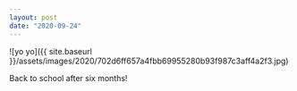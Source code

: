 ```yaml
---
layout: post
date: "2020-09-24"
---
```


![yo yo]({{ site.baseurl }}/assets/images/2020/702d6ff657a4fbb69955280b93f987c3aff4a2f3.jpg)

Back to school after six months!

